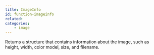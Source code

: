 ```yaml
---
title: ImageInfo
id: function-imageinfo
related:
categories:
    - image
---
```


Returns a structure that contains information about the image, such as height, width, color model, size, and filename.